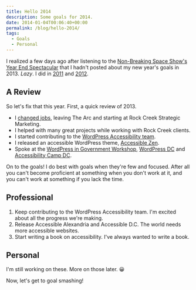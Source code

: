 ```yaml
---
title: Hello 2014
description: Some goals for 2014.
date: 2014-01-04T00:06:40+00:00
permalink: /blog/hello-2014/
tags:
  - Goals
  - Personal
---
```


I realized a few days ago after listening to the [Non-Breaking Space Show's Year End Spectacular](http://nonbreakingspace.tv/2013-year-end-spectacular-dave-rupert/) that I hadn't posted about my new year's goals in 2013. _Lazy_. I did in [2011](/blog/new-year-new-goals-2011/) and [2012](/blog/next-year-more-goals/).

## A Review

So let's fix that this year. First, a quick review of 2013.

- I [changed jobs](/blog/whats-next/), leaving The Arc and starting at Rock Creek Strategic Marketing.
- I helped with many great projects while working with Rock Creek clients.
- I started contributing to the [WordPress Accessibility team](http://make.wordpress.org/accessibility/).
- I released an accessible WordPress theme, [Accessible Zen](/projects/accessible-zen/).
- Spoke at the [WordPress in Government Workshop](https://vip.wordpress.com/2013/07/01/wordpress-in-government-workshop/), [WordPress DC](http://www.meetup.com/wordpressdc/events/129111132/) and [Accessibility Camp DC](http://www.accessibilitycampdc.org/).

On to the goals! I do best with goals when they're few and focused. After all you can't become proficient at something when you don't work at it, and you can't work at something if you lack the time.

## Professional

1. Keep contributing to the WordPress Accessibility team. I'm excited about all the progress we're making.
2. Release Accessible Alexandria and Accessible D.C. The world needs more accessible websites.
3. Start writing a book on accessibility. I've always wanted to write a book.

## Personal

I'm still working on these. More on those later. 😀

Now, let's get to goal smashing!
